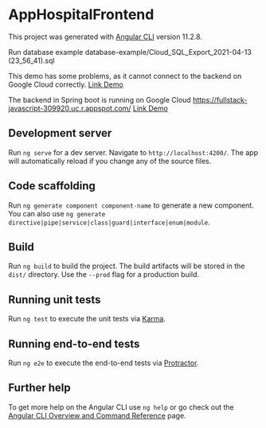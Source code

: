 # AppHospitalFrontend

This project was generated with [Angular CLI](https://github.com/angular/angular-cli) version 11.2.8.

Run database example database-example/Cloud_SQL_Export_2021-04-13 (23_56_41).sql

This demo has some problems, as it cannot connect to the backend on Google Cloud correctly. [Link Demo](https://app-hospital-frontend.herokuapp.com/)

The backend in Spring boot is running on Google Cloud https://fullstack-javascript-309920.uc.r.appspot.com/ [Link Demo](https://fullstack-javascript-309920.uc.r.appspot.com/doctor/list)

## Development server

Run `ng serve` for a dev server. Navigate to `http://localhost:4200/`. The app will automatically reload if you change any of the source files.

## Code scaffolding

Run `ng generate component component-name` to generate a new component. You can also use `ng generate directive|pipe|service|class|guard|interface|enum|module`.

## Build

Run `ng build` to build the project. The build artifacts will be stored in the `dist/` directory. Use the `--prod` flag for a production build.

## Running unit tests

Run `ng test` to execute the unit tests via [Karma](https://karma-runner.github.io).

## Running end-to-end tests

Run `ng e2e` to execute the end-to-end tests via [Protractor](http://www.protractortest.org/).

## Further help

To get more help on the Angular CLI use `ng help` or go check out the [Angular CLI Overview and Command Reference](https://angular.io/cli) page.
